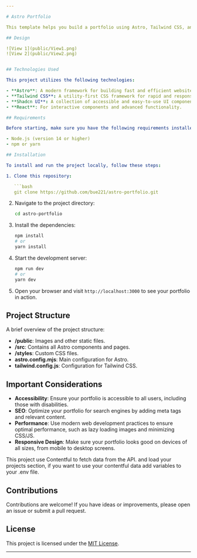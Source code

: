 ```yaml
---

# Astro Portfolio

This template helps you build a portfolio using Astro, Tailwind CSS, and Shadcn UI.

## Design

![View 1](public/View1.png)
![View 2](public/View2.png)


## Technologies Used

This project utilizes the following technologies:

- **Astro**: A modern framework for building fast and efficient websites.
- **Tailwind CSS**: A utility-first CSS framework for rapid and responsive design.
- **Shadcn UI**: A collection of accessible and easy-to-use UI components.
- **React**: For interactive components and advanced functionality.

## Requirements

Before starting, make sure you have the following requirements installed:

- Node.js (version 14 or higher)
- npm or yarn

## Installation

To install and run the project locally, follow these steps:

1. Clone this repository:

   ```bash
   git clone https://github.com/bue221/astro-portfolio.git
   ```

2. Navigate to the project directory:

   ```bash
   cd astro-portfolio
   ```

3. Install the dependencies:

   ```bash
   npm install
   # or
   yarn install
   ```

4. Start the development server:

   ```bash
   npm run dev
   # or
   yarn dev
   ```

5. Open your browser and visit `http://localhost:3000` to see your portfolio in action.

## Project Structure

A brief overview of the project structure:

- **/public**: Images and other static files.
- **/src**: Contains all Astro components and pages.
- **/styles**: Custom CSS files.
- **astro.config.mjs**: Main configuration for Astro.
- **tailwind.config.js**: Configuration for Tailwind CSS.

## Important Considerations

- **Accessibility**: Ensure your portfolio is accessible to all users, including those with disabilities.
- **SEO**: Optimize your portfolio for search engines by adding meta tags and relevant content.
- **Performance**: Use modern web development practices to ensure optimal performance, such as lazy loading images and minimizing CSS/JS.
- **Responsive Design**: Make sure your portfolio looks good on devices of all sizes, from mobile to desktop screens.

This project use Contentful to fetch data from the API. and load your projects section, if you want to use your contentful data add variables to your .env file.

## Contributions

Contributions are welcome! If you have ideas or improvements, please open an issue or submit a pull request.

## License

This project is licensed under the [MIT License](LICENSE).

---
```

